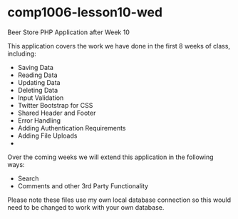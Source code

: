 # comp1006-lesson10-wed
Beer Store PHP Application after Week 10

This application covers the work we have done in the first 8 weeks of class, including:

- Saving Data
- Reading Data
- Updating Data
- Deleting Data
- Input Validation
- Twitter Bootstrap for CSS
- Shared Header and Footer
- Error Handling
- Adding Authentication Requirements
- Adding File Uploads
- 
Over the coming weeks we will extend this application in the following ways:

- Search
- Comments and other 3rd Party Functionality

Please note these files use my own local database connection so this would need to be changed to work with your own database.

